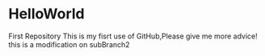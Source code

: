 # HelloWorld
First Repository
This is my fisrt use of GitHub,Please give me more advice!
this is a modification on subBranch2
